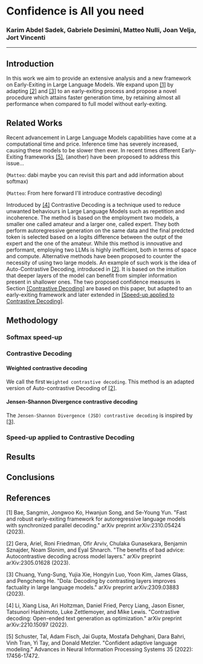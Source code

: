 # Confidence is All you need 

### Karim Abdel Sadek, Gabriele Desimini, Matteo Nulli, Joan Velja, Jort Vincenti
---

## Introduction

In this work we aim to provide an extensive analysis and a new framework on Early-Exiting in Large Language Models. We expand upon [[1]](#1) by adapting [[2]](#1) and [[3]](#1) to an early-exiting process and propose a novel procedure which attains faster generation time, by retaining almost all performance when compared to full model without early-exiting.

## Related Works

Recent advancement in Large Language Models capabilities have come at a computational time and price. Inference time has severely increased, causing these models to be slower then ever. In recent times different Early-Exiting frameworks [[5]](#1), (another) have been proposed to address this issue... 

(`Matteo`: dabi maybe you can revisit this part and add information about softmax)

(`Matteo`: From here forward I'll introduce contrastive decoding)

Introduced by [[4]](#1) Contrastive Decoding is a technique used to reduce unwanted behaviours in Large Language Models such as repetition and incoherence. The method is based on the employment two models, a smaller one called amateur and a larger one, called expert. They both perform autoregressive generation on the same data and the final predcted token is selected based on a logits difference between the outpt of the expert and the one of the amateur. While this method is innovative and performant, employing two LLMs is highly inefficient, both in terms of space and compute.
Alternative methods have been proposed to counter the necessity of using two large models. An example of such work is the idea of Auto-Contrastive Decoding, introduced in [[2]](#1). It is based on the intuition that deeper layers of the model can benefit from simpler information present in shallower ones. The two proposed confidence measures in Section [[Contrastive Decoding]](#1) are based on this paper, but adapted to an early-exiting framework and later extended in [[Speed-up applied to Contrastive Decoding]](#1).


##  <a name="Methodology">Methodology</a> 

### Softmax speed-up

### <a name="Contrastive Decoding ">Contrastive Decoding </a>

#### Weighted contrastive decoding
We call the first `Weighted contrastive decoding`. This method is an adapted version of Auto-contrastive Decoding of [[2]](#1).

 
#### Jensen-Shannon Divergence contrastive decoding
The `Jensen-Shannon Divergence (JSD) contrastive decoding` is inspired by [[3]](#1).



### <a name="Speed-up applied to Contrastive Decoding">Speed-up applied to Contrastive Decoding</a>

## Results

## Conclusions



## References
<a id="1">[1]</a> 
Bae, Sangmin, Jongwoo Ko, Hwanjun Song, and Se-Young Yun. "Fast and robust early-exiting framework for autoregressive language models with synchronized parallel decoding." arXiv preprint arXiv:2310.05424 (2023).

<a id="1">[2]</a>
Gera, Ariel, Roni Friedman, Ofir Arviv, Chulaka Gunasekara, Benjamin Sznajder, Noam Slonim, and Eyal Shnarch. "The benefits of bad advice: Autocontrastive decoding across model layers." arXiv preprint arXiv:2305.01628 (2023).

<a id="1">[3]</a>
Chuang, Yung-Sung, Yujia Xie, Hongyin Luo, Yoon Kim, James Glass, and Pengcheng He. "Dola: Decoding by contrasting layers improves factuality in large language models." arXiv preprint arXiv:2309.03883 (2023).

<a id="1">[4]</a>
Li, Xiang Lisa, Ari Holtzman, Daniel Fried, Percy Liang, Jason Eisner, Tatsunori Hashimoto, Luke Zettlemoyer, and Mike Lewis. "Contrastive decoding: Open-ended text generation as optimization." arXiv preprint arXiv:2210.15097 (2022).

<a id="1">[5]</a>
Schuster, Tal, Adam Fisch, Jai Gupta, Mostafa Dehghani, Dara Bahri, Vinh Tran, Yi Tay, and Donald Metzler. "Confident adaptive language modeling." Advances in Neural Information Processing Systems 35 (2022): 17456-17472.